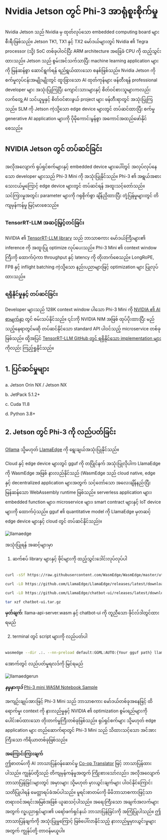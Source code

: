 <!--
CO_OP_TRANSLATOR_METADATA:
{
  "original_hash": "be4101a30d98e95a71d42c276e8bcd37",
  "translation_date": "2025-07-09T20:00:24+00:00",
  "source_file": "md/01.Introduction/03/Jetson_Inference.md",
  "language_code": "my"
}
-->
# **Nvidia Jetson တွင် Phi-3 အာရုံစူးစိုက်မှု**

Nvidia Jetson သည် Nvidia မှ ထုတ်လုပ်သော embedded computing board များ စီးရီးဖြစ်သည်။ Jetson TK1, TX1 နှင့် TX2 မော်ဒယ်များတွင် Nvidia ၏ Tegra processor (သို့) SoC တစ်ခုပါဝင်ပြီး ARM architecture အခြေခံ CPU ကို ထည့်သွင်းထားသည်။ Jetson သည် စွမ်းအင်သက်သာပြီး machine learning application များကို မြန်ဆန်စွာ ဆောင်ရွက်ရန် ရည်ရွယ်ထားသော စနစ်ဖြစ်သည်။ Nvidia Jetson ကို စက်မှုလုပ်ငန်းအမျိုးမျိုးတွင် ထူးခြားသော AI ထုတ်ကုန်များ ဖန်တီးရန် professional developer များ အသုံးပြုကြပြီး ကျောင်းသားများနှင့် စိတ်ဝင်စားသူများကလည်း လက်တွေ့ AI သင်ယူမှုနှင့် စိတ်ဝင်စားဖွယ် project များ ဖန်တီးရာတွင် အသုံးပြုကြသည်။ SLM ကို Jetson ကဲ့သို့သော edge device များတွင် တပ်ဆင်ထားပြီး စက်မှု generative AI application များကို ပိုမိုကောင်းမွန်စွာ အကောင်အထည်ဖော်နိုင်စေသည်။

## NVIDIA Jetson တွင် တပ်ဆင်ခြင်း
အလိုအလျောက် ရုပ်ရှင်စက်များနှင့် embedded device များပေါ်တွင် အလုပ်လုပ်နေသော developer များသည် Phi-3 Mini ကို အသုံးပြုနိုင်သည်။ Phi-3 ၏ အရွယ်အစား သေးငယ်မှုကြောင့် edge device များတွင် တပ်ဆင်ရန် အထူးသင့်တော်သည်။ သင်ကြားမှုအတွင်း parameter များကို ဂရုစိုက်စွာ ချိန်ညှိထားပြီး တုံ့ပြန်မှုများတွင် တိကျမှန်ကန်မှု မြင့်မားစေသည်။

### TensorRT-LLM အဆင့်မြှင့်တင်ခြင်း
NVIDIA ၏ [TensorRT-LLM library](https://github.com/NVIDIA/TensorRT-LLM?WT.mc_id=aiml-138114-kinfeylo) သည် ဘာသာစကား မော်ဒယ်ကြီးများ၏ inference ကို အထူးပြု optimize လုပ်ပေးသည်။ Phi-3 Mini ၏ context window ကြီးကို ထောက်ပံ့ကာ throughput နှင့် latency ကို တိုးတက်စေသည်။ LongRoPE, FP8 နှင့် inflight batching ကဲ့သို့သော နည်းပညာများဖြင့် optimization များ ပြုလုပ်ထားသည်။

### ရရှိနိုင်မှုနှင့် တပ်ဆင်ခြင်း
Developer များသည် 128K context window ပါသော Phi-3 Mini ကို [NVIDIA ၏ AI စာမျက်နှာ](https://www.nvidia.com/en-us/ai-data-science/generative-ai/) တွင် စမ်းသပ်နိုင်သည်။ ၎င်းကို NVIDIA NIM အဖြစ် ထုပ်ပိုးထားပြီး မည်သည့်နေရာတွင်မဆို တပ်ဆင်နိုင်သော standard API ပါဝင်သည့် microservice တစ်ခုဖြစ်သည်။ ထို့အပြင် [TensorRT-LLM GitHub တွင် ရရှိနိုင်သော implementation များ](https://github.com/NVIDIA/TensorRT-LLM) ကိုလည်း ကြည့်ရှုနိုင်သည်။

## **1. ပြင်ဆင်မှုများ**

a. Jetson Orin NX / Jetson NX

b. JetPack 5.1.2+

c. Cuda 11.8

d. Python 3.8+

## **2. Jetson တွင် Phi-3 ကို လည်ပတ်ခြင်း**

[Ollama](https://ollama.com) သို့မဟုတ် [LlamaEdge](https://llamaedge.com) ကို ရွေးချယ်အသုံးပြုနိုင်သည်။

Cloud နှင့် edge device များတွင် gguf ကို တပြိုင်နက် အသုံးပြုလိုပါက LlamaEdge ကို WasmEdge အဖြစ် နားလည်နိုင်သည် (WasmEdge သည် cloud native, edge နှင့် decentralized application များအတွက် သင့်တော်သော အလေးချိန်နည်းပြီး မြန်ဆန်သော WebAssembly runtime ဖြစ်သည်။ serverless application များ၊ embedded function များ၊ microservice များ၊ smart contract များနှင့် IoT device များကို ထောက်ပံ့သည်။ gguf ၏ quantitative model ကို LlamaEdge မှတဆင့် edge device များနှင့် cloud တွင် တပ်ဆင်နိုင်သည်)။

![llamaedge](../../../../../imgs/01/03/Jetson/llamaedge.jpg)

အသုံးပြုရန် အဆင့်များမှာ

1. ဆက်စပ် library များနှင့် ဖိုင်များကို ထည့်သွင်းဒေါင်းလုပ်လုပ်ပါ

```bash

curl -sSf https://raw.githubusercontent.com/WasmEdge/WasmEdge/master/utils/install.sh | bash -s -- --plugin wasi_nn-ggml

curl -LO https://github.com/LlamaEdge/LlamaEdge/releases/latest/download/llama-api-server.wasm

curl -LO https://github.com/LlamaEdge/chatbot-ui/releases/latest/download/chatbot-ui.tar.gz

tar xzf chatbot-ui.tar.gz

```

**မှတ်ချက်**: llama-api-server.wasm နှင့် chatbot-ui ကို တူညီသော ဖိုင်လ်ဒါတွင်ထားရမည်

2. terminal တွင် script များကို လည်ပတ်ပါ

```bash

wasmedge --dir .:. --nn-preload default:GGML:AUTO:{Your gguf path} llama-api-server.wasm -p phi-3-chat

```

အောက်တွင် လည်ပတ်မှုရလဒ်ကို မြင်ရမည်

![llamaedgerun](../../../../../imgs/01/03/Jetson/llamaedgerun.png)

***နမူနာကုဒ်*** [Phi-3 mini WASM Notebook Sample](https://github.com/Azure-Samples/Phi-3MiniSamples/tree/main/wasm)

အကျဉ်းချုပ်အားဖြင့် Phi-3 Mini သည် ဘာသာစကား မော်ဒယ်တစ်ခုအနေဖြင့် ထိရောက်မှု၊ context ကို နားလည်မှုနှင့် NVIDIA ၏ optimization စွမ်းရည်များကို ပေါင်းစပ်ထားသော တိုးတက်မှုကြီးတစ်ခုဖြစ်သည်။ ရုပ်ရှင်စက်များ သို့မဟုတ် edge application များ တည်ဆောက်ရာတွင် Phi-3 Mini သည် သိထားသင့်သော အင်အားကြီးသော ကိရိယာတစ်ခုဖြစ်သည်။

**အကြောင်းကြားချက်**  
ဤစာတမ်းကို AI ဘာသာပြန်ဝန်ဆောင်မှု [Co-op Translator](https://github.com/Azure/co-op-translator) ဖြင့် ဘာသာပြန်ထားပါသည်။ ကျွန်ုပ်တို့သည် တိကျမှန်ကန်မှုအတွက် ကြိုးစားသော်လည်း၊ အလိုအလျောက် ဘာသာပြန်ခြင်းများတွင် အမှားများ သို့မဟုတ် မှားယွင်းချက်များ ပါဝင်နိုင်ကြောင်း သတိပြုပါရန် မေတ္တာရပ်ခံအပ်ပါသည်။ မူရင်းစာတမ်းကို မိမိဘာသာစကားဖြင့်သာ တရားဝင်အရင်းအမြစ်အဖြစ် ယူဆသင့်ပါသည်။ အရေးကြီးသော အချက်အလက်များအတွက် လူ့ပညာရှင်များ၏ ပရော်ဖက်ရှင်နယ် ဘာသာပြန်ခြင်းကို အကြံပြုပါသည်။ ဤဘာသာပြန်ချက်ကို အသုံးပြုမှုကြောင့် ဖြစ်ပေါ်လာနိုင်သည့် နားလည်မှုမှားယွင်းမှုများအတွက် ကျွန်ုပ်တို့ တာဝန်မယူပါ။